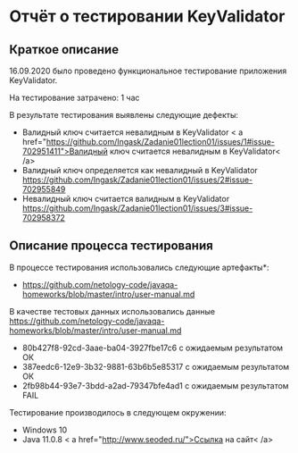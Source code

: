 # Отчёт о тестировании KeyValidator

## Краткое описание

16.09.2020  было проведено функциональное тестирование приложения KeyValidator.

На тестирование затрачено: 1 час

В результате тестирования выявлены следующие дефекты:
* Валидный ключ считается невалидным в KeyValidator  < a href="https://github.com/Ingask/Zadanie01lection01/issues/1#issue-702951411">Валидный ключ считается невалидным в KeyValidator< /a>
* Валидный ключ определяется как невалидный в KeyValidator  https://github.com/Ingask/Zadanie01lection01/issues/2#issue-702955849
* Невалидный ключ считается валидным в KeyValidator https://github.com/Ingask/Zadanie01lection01/issues/3#issue-702958372

## Описание процесса тестирования

В процессе тестирования использовались следующие артефакты*:
* https://github.com/netology-code/javaqa-homeworks/blob/master/intro/user-manual.md

В качестве тестовых данных использовались данные https://github.com/netology-code/javaqa-homeworks/blob/master/intro/user-manual.md
* 80b427f8-92cd-3aae-ba04-3927fbe17c6 с ожидаемым результатом ОК
* 387eedc6-12e9-3b32-9881-63b6b5e85317 с ожидаемым результатом ОК 
* 2fb98b44-93e7-3bdd-a2ad-79347bfe4ad1 с ожидаемым результатом FAIL

Тестирование производилось в следующем окружении:
* Windows 10
* Java 11.0.8
< a href="http://www.seoded.ru/">Ссылка на сайт< /a>
